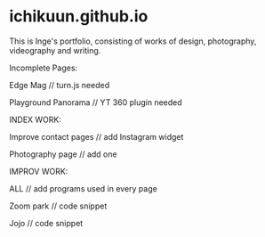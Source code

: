 # ichikuun.github.io
This is Inge's portfolio, consisting of works of design, photography, videography and writing.


Incomplete Pages:

Edge Mag // turn.js needed

Playground Panorama // YT 360 plugin needed


INDEX WORK:

Improve contact pages // add Instagram widget

Photography page // add one


IMPROV WORK:

ALL // add programs used in every page

Zoom park // code snippet

Jojo // code snippet

